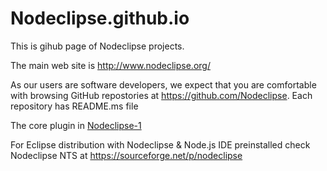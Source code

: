Nodeclipse.github.io
====================

This is gihub page of Nodeclipse projects.

The main web site is http://www.nodeclipse.org/

As our users are software developers, we expect that you are comfortable
with browsing GitHub repostories at https://github.com/Nodeclipse. Each repository has README.ms file

The core plugin in [Nodeclipse-1](https://github.com/Nodeclipse/nodeclipse-1)

For Eclipse distribution with Nodeclipse & Node.js IDE preinstalled check Nodeclipse NTS at https://sourceforge.net/p/nodeclipse
